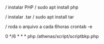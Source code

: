 / instalar PHP /
sudo apt install php

/ instalar .tar /
sudo apt install tar



/ roda o arquivo a cada 6horas 
crontab -e 

0 */6 * * * php /athenas/script/scriptbkp.php
